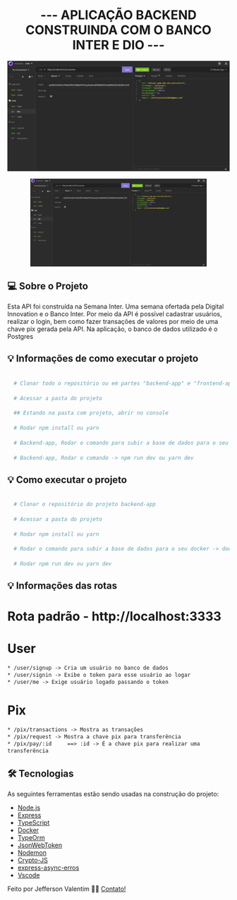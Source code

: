 <h1 align="center">
   --- APLICAÇÃO BACKEND CONSTRUINDA COM O BANCO INTER E DIO ---
</h1>

<p align="center">
  <img alt="Repository size" src="https://raw.githubusercontent.com/JeffersonValentim1/Backend-Inter-app/aca96e196f5fcb18dc244801e3fa9b8b1835469c/img/me.jpg">
</p>

<p align="center" style="display: flex; align-items: flex-start; justify-content: center;">
  <img alt="INTER" title="#INTER" src="https://raw.githubusercontent.com/JeffersonValentim1/Backend-Inter-app/aca96e196f5fcb18dc244801e3fa9b8b1835469c/img/me.jpg" width="400px">
</p>


## 💻 Sobre o Projeto

Esta API foi construída na Semana Inter. Uma semana ofertada pela Digital Innovation e o Banco Inter. Por meio da API é possível  cadastrar usuários, realizar o login, bem como fazer transações de valores por meio de uma chave pix gerada pela API. Na aplicação, o banco de dados utilizado é o Postgres

## 💡 Informações de como executar o projeto

```bash

  # Clonar todo o repositório ou em partes "backend-app" e "frontend-app"

  # Acessar a pasta do projeto

  ## Estando na pasta com projeto, abrir no console 
  
  # Rodar npm install ou yarn  

  # Backend-app, Rodar o comando para subir a base de dados para o seu docker -> docker-compose up 

  # Backend-app, Rodar o comando -> npm run dev ou yarn dev


```
## 💡 Como executar o projeto

```bash

  # Clonar o repositório do projeto backend-app

  # Acessar a pasta do projeto

  # Rodar npm install ou yarn

  # Rodar o comando para subir a base de dados para o seu docker -> docker-compose up 

  # Rodar npm run dev ou yarn dev

```

## 💡 Informações das rotas

  # Rota padrão - http://localhost:3333

  # User
    * /user/signup -> Cria um usuário no banco de dados
    * /user/signin -> Exibe o token para esse usuário ao logar
    * /user/me -> Exige usuário logado passando o token

  # Pix
    * /pix/transactions -> Mostra as transações
    * /pix/request -> Mostra a chave pix para transferência
    * /pix/pay/:id     ==> :id -> É a chave pix para realizar uma transferência


## 🛠 Tecnologias

As seguintes ferramentas estão sendo usadas na construção do projeto:


- [Node.js][nodejs]
- [Express][express]
- [TypeScript][typescript]
- [Docker][docker]  
- [TypeOrm][typeorm]
- [JsonWebToken][jsonwebtoken]
- [Nodemon][nodemon]
- [Crypto-JS][cryptojs]
- [express-async-erros][expresserrors]
- [Vscode][vscode]

Feito por Jefferson Valentim 👋🏽 [Contato!](https://www.linkedin.com/in/jefferson-valentim-a3b64a124/)


[nodejs]: https://nodejs.org/
[express]: https://expressjs.com/pt-br/
[typescript]: https://www.typescriptlang.org/
[typeorm]: https://typeorm.io/#/
[Joi]: https://joi.dev/api/?v=17.4.2
[docker]: https://docs.docker.com/
[bcrypt]: https://www.npmjs.com/package/bcryptjs
[jsonwebtoken]: https://www.npmjs.com/package/jsonwebtoken
[multer]: https://www.npmjs.com/package/multer
[datefns]: https://date-fns.org/
[ethereal]: https://ethereal.email/
[handlebars]: https://handlebarsjs.com/
[Vscode]: https://code.visualstudio.com/
[nodemon]: https://www.npmjs.com/package/nodemon
[cryptojs]: https://www.npmjs.com/package/crypto-js
[expresserrors]: https://www.npmjs.com/package/express-async-errors
